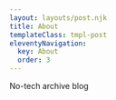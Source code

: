 ```yaml
---
layout: layouts/post.njk
title: About
templateClass: tmpl-post
eleventyNavigation:
  key: About
  order: 3
---
```


No-tech archive blog
